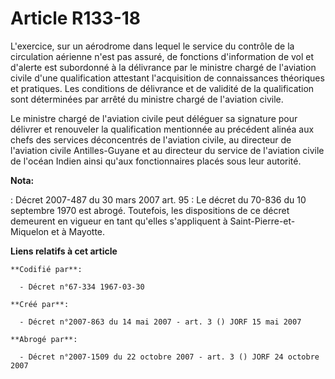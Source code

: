# Article R133-18

L'exercice, sur un aérodrome dans lequel le service du contrôle de la circulation aérienne n'est pas assuré, de fonctions
d'information de vol et d'alerte est subordonné à la délivrance par le ministre chargé de l'aviation civile d'une
qualification attestant l'acquisition de connaissances théoriques et pratiques. Les conditions de délivrance et de validité
de la qualification sont déterminées par arrêté du ministre chargé de l'aviation civile.

Le ministre chargé de l'aviation civile peut déléguer sa signature pour délivrer et renouveler la qualification mentionnée au
précédent alinéa aux chefs des services déconcentrés de l'aviation civile, au directeur de l'aviation civile Antilles-Guyane
et au directeur du service de l'aviation civile de l'océan Indien ainsi qu'aux fonctionnaires placés sous leur autorité.

**Nota:**

: Décret 2007-487 du 30 mars 2007 art. 95 : Le décret du 70-836 du 10 septembre 1970 est abrogé. Toutefois, les dispositions
de ce décret demeurent en vigueur en tant qu'elles s'appliquent à Saint-Pierre-et-Miquelon et à Mayotte.

**Liens relatifs à cet article**

	**Codifié par**:

	  - Décret n°67-334 1967-03-30

	**Créé par**:

	  - Décret n°2007-863 du 14 mai 2007 - art. 3 () JORF 15 mai 2007

	**Abrogé par**:

	  - Décret n°2007-1509 du 22 octobre 2007 - art. 3 () JORF 24 octobre 2007
